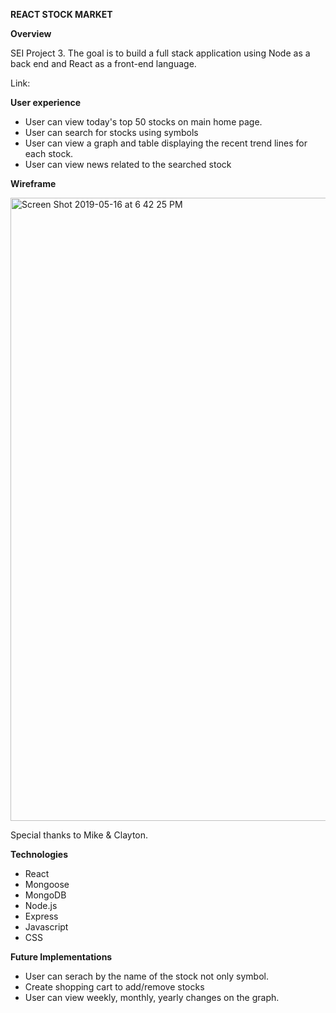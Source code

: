 
**REACT STOCK MARKET**


**Overview**

SEI Project 3. The goal is to build a full stack application using Node as a back end and React as a front-end language.

Link: 

**User experience**

- User can view today's top 50 stocks on main home page.
- User can search for stocks using symbols
- User can view a graph and table displaying the recent trend lines for each stock.
- User can view news related to the searched stock


**Wireframe**

<img width="997" alt="Screen Shot 2019-05-16 at 6 42 25 PM" src="https://user-images.githubusercontent.com/23328507/57897603-776aba00-780a-11e9-8573-511dc103a814.png">




Special thanks to Mike & Clayton.


**Technologies**

- React
- Mongoose
- MongoDB
- Node.js
- Express
- Javascript
- CSS

**Future Implementations**

- User can serach by the name of the stock not only symbol.
- Create shopping cart to add/remove stocks 
- User can view weekly, monthly, yearly changes on the graph.
